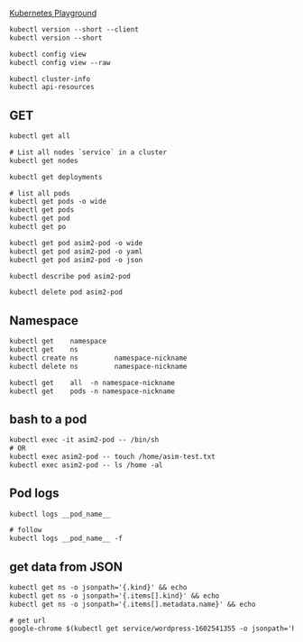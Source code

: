 [Kubernetes Playground](https://www.katacoda.com/courses/kubernetes/playground)


```txt
kubectl version --short --client 
kubectl version --short

kubectl config view
kubectl config view --raw

kubectl cluster-info
kubectl api-resources
```


## GET
```txt
kubectl get all

# List all nodes `service` in a cluster
kubectl get nodes

kubectl get deployments

# list all pods
kubectl get pods -o wide
kubectl get pods
kubectl get pod
kubectl get po
```



```txt
kubectl get pod asim2-pod -o wide
kubectl get pod asim2-pod -o yaml
kubectl get pod asim2-pod -o json

kubectl describe pod asim2-pod

kubectl delete pod asim2-pod
```


## Namespace
```txt
kubectl get    namespace
kubectl get    ns
kubectl create ns         namespace-nickname
kubectl delete ns         namespace-nickname

kubectl get    all  -n namespace-nickname
kubectl get    pods -n namespace-nickname
```


## bash to a pod
```txt
kubectl exec -it asim2-pod -- /bin/sh
# OR
kubectl exec asim2-pod -- touch /home/asim-test.txt
kubectl exec asim2-pod -- ls /home -al
```


## Pod logs
```txt
kubectl logs __pod_name__

# follow
kubectl logs __pod_name__ -f
```


## get data from JSON
```txt
kubectl get ns -o jsonpath='{.kind}' && echo
kubectl get ns -o jsonpath='{.items[].kind}' && echo
kubectl get ns -o jsonpath='{.items[].metadata.name}' && echo

# get url
google-chrome $(kubectl get service/wordpress-1602541355 -o jsonpath='http://192.168.99.101:{.spec.ports[].nodePort}')
```
